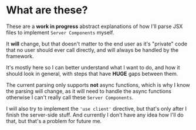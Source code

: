 # What are these?

These are a **work in progress** abstract explanations of how I'll parse JSX files to implement `Server Components` myself.

It **will** change, but that doesn't matter to the end user as it's "private" code that no user should ever call directly, and will always be handled by the framework.

It's mostly here so I can better understand what I want to do, and how it should look in general, with steps that have **HUGE** gaps between them.

The current parsing only supports **not** async functions, which is why I know the parsing will change, as it will need to handle the async functions otherwise I can't really call these `Server Components`.

I will also try to implement the `'use client'` directive, but that's only after I finish the server-side stuff. And currently I don't have any idea how I'll do that, but that's a problem for future me.
